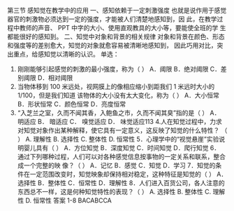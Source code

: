 第三节 感知觉在教学中的应用
一、感知依赖于一定刺激强度
也就是说作用于感觉器官的刺激物必须达到一定的强度，才能被人们清楚地感知到，因
此，在教学过程中教师的声音、 PPT 中字的大小、使用直观教具的大小等，要能使全班的学
生都能很好的感知到。
二、知觉中对象和背景的相关规律
对象和背景在颜色、形态和强度等的差别愈大，知觉的对象就愈容易被清晰地感知到，
因此巧用对比，突出重点，给感知觉以清晰的认识。
单选：
1. 刚刚能够引起感觉的刺激的最小强度，称为（ ）
A．阈限 B．绝对阈限 C．差别阈限 D．相对阈限
2. 当物体移到 100 米远处，视网膜上的像相应缩小到距我们 1 米远时大小的 1/100，但是我们知道
该物体的大小没有太大变化，称为（ ）
A．大小恒常 B．形状恒常 C．颜色恒常 D．亮度恒常
3. “入芝兰之室，久而不闻其香，入鲍鱼之市，久而不闻其臭”指的是（ ）
A． 明适应 B． 暗适应 C． 嗅觉适应 D． 味觉适应113
4.人在知觉过程中，力求对知觉对象作出某种解释，使它具有一定意义，这反映了知觉的什么特性？
（ ）
A. 理解性 B. 选择性 C. 整体性 D. 恒常性
5．心理学中的“视觉悬崖”实验说明婴儿具有（ ）
A．方位知觉 B．深度知觉 C．时间知觉 D．爬行知觉
6． 通过下列哪种过程，人们可以对各种感觉信息按事物的一定关系和联系，整合成一个完整的映
像？（ ）
A．记忆 B．感觉 C．知觉 D．学习
7．知觉的条件在一定范围改变时，知觉映象却保持相对稳定，这种特征是知觉的（ ）
A．选择性 B．整体性 C．恒常性 D．理解性
8．人们进入百货公司，各人注意的东西总不一样，这是何种知觉特性的表现？（ ）
A. 选择性 B. 整体性 C. 理解性 D. 恒常性
答案 1-8 BACABCCA